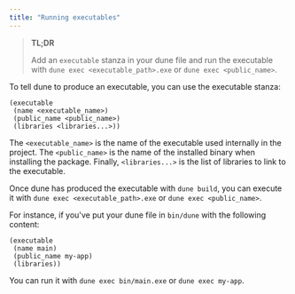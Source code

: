 ```yaml
---
title: "Running executables"
---
```


> **TL;DR**
> 
> Add an `executable` stanza in your dune file and run the executable with `dune exec <executable_path>.exe` or `dune exec <public_name>`.

To tell dune to produce an executable, you can use the executable stanza:

```
(executable
 (name <executable_name>)
 (public_name <public_name>)
 (libraries <libraries...>))
```

The `<executable_name>` is the name of the executable used internally in the project.
The `<public_name>` is the name of the installed binary when installing the package.
Finally, `<libraries...>` is the list of libraries to link to the executable.

Once dune has produced the executable with `dune build`, you can execute it with `dune exec <executable_path>.exe` or `dune exec <public_name>`.

For instance, if you've put your dune file in `bin/dune` with the following content:

```
(executable
 (name main)
 (public_name my-app)
 (libraries))
```

You can run it with `dune exec bin/main.exe` or `dune exec my-app`.
